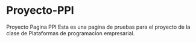 # Proyecto-PPI
Proyecto Pagina PPI
Esta es una pagina de pruebas para el proyecto de la clase de Plataformas de programacion empresarial.
